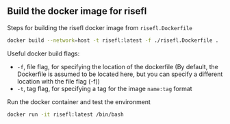 ## Build the docker image for risefl

Steps for building the risefl docker image from `risefl.Dockerfile`

```bash
docker build --network=host -t risefl:latest -f ./risefl.Dockerfile .
```

Useful docker build flags:
- `-f`, file flag, for specifying the location of the dockerfile (By default, the Dockerfile is assumed to be located here, but you can specify a different location with the file flag (-f))
- `-t`, tag flag, for specifying a tag for the image `name:tag` format

Run the docker container and test the environment
```bash
docker run -it risefl:latest /bin/bash
```
